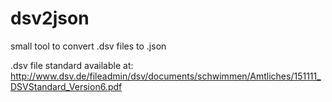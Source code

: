 # dsv2json
small tool to convert .dsv files to .json

.dsv file standard available at:
http://www.dsv.de/fileadmin/dsv/documents/schwimmen/Amtliches/151111_DSVStandard_Version6.pdf 
